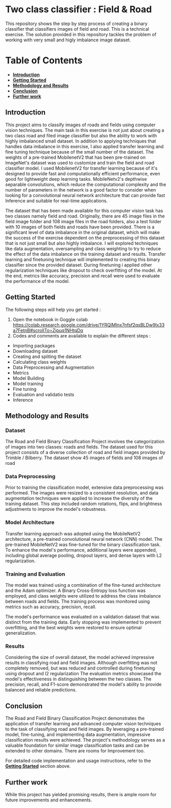 # Two class classifier : Field & Road

This repository shows the step by step process of creating a binary classifier that classifiers images of field and road. This is a technical exercise.  The solution provided in this repository tackles the problem of working with very small and higly imbalance image dataset.

# Table of Contents
* [**Introduction**](##Introduction)
* [**Getting Started**](##Getting-Started)
* [**Methodology and Results**](##Methodology-and-Results)
* [**Conclusion** ](##Conclusion)
* [**Further work** ](##-Further-work)

## Introduction
This project aims to classify images of roads and fields using computer vision techniques. The main task in this exercise is not just about creating a two class road and filed image classifier but also the ability to work with highly imbalanced small dataset. In addition to applying techniques that handles data imbalance in this exercise,  I also applied transfer learning and fine tuning technique because of the small number of the dataset. The weights of a pre-trained MobilenetV2 that has been pre-trained on ImageNet's dataset was used to customize and train the field and road classifier model. I used MobilenetV2 for transfer learning because of it's designed to provide fast and computationally efficient performance, even good for lightweight deep learning tasks. MobileNetv2's depthwise separable convolutions, which reduce the computational complexity and the number of parameters in the network is a good factor to consider when looking for a convolutional neural network architecture that can provide fast Inference and suitable for real-time applications.  

The dataset that has been made available for this computer vision task has two classes namely field and road. Originally, there are 45 image files in the field image folder and 108 image files in the road folders, also a test folder with 10 images of both fields and roads have been provided. There is a significant level of data imbalance in the original dataset, which will make the success of the exercise dependent on the preprocessing of this dataset that is not just small  but also highly imbalance. I will explored techniques like data augmentation, oversampling and class weighting to try to reduce the effect of the data imbalance on the training dataset and results. Transfer learning and finetuning technique will implemented to creating this binary classifier since the provided dataset. During finetuning i applied other regularization techniques like dropout to check  overfitting of the model. At the end, metrics like accuracy, precision and recall were used to evaluate the performance of the model. 


## Getting Started
The  following steps will help you get started :

1. Open the notebook in Goggle colab
https://colab.research.google.com/drive/1YRQlMInx7nfsf2qsBLDw9lx33a7FetnB#scrollTo=Zipuq1NHtqDq
3. Codes and comments are available to explain the different steps :

* Importing packages
* Downloading dataset
* Creating and spliting the dataset 
* Calculating class weights
* Data Preprocessing and Augmentation 
* Metrics
* Model Building
* Model training
* Fine tuning
* Evaluation and validatio tests
* Inference

## Methodology and Results
### Dataset

The Road and Field Binary Classification Project involves the categorization of images into two classes: roads and fields. The dataset used for this project consists of a diverse collection of road and field images provided by Trimble / Bilberry. The dataset show 45 images of fields and 108 images of road 

### Data Preprocessing

Prior to training the classification model, extensive data preprocessing was performed. The images were resized to a consistent resolution, and data augmentation techniques were applied to increase the diversity of the training dataset. This step included random rotations, flips, and brightness adjustments to improve the model's robustness.

### Model Architecture

Transfer learning approach was adopted using the MobileNetV2 architecture, a pre-trained convolutional neural network (CNN) model. The pre-trained MobileNetV2 was fine-tuned for the binary classification task. To enhance the model's performance, additional layers were appended, including global average pooling, dropout layers, and dense layers with L2 regularization.

### Training and Evaluation

The model was trained using a combination of the fine-tuned architecture and the Adam optimizer. A Binary Cross-Entropy loss function was employed, and class weights were utilized to address the class imbalance between roads and fields. The training process was monitored using metrics such as accuracy, precision, recall.

The model's performance was evaluated on a validation dataset that was distinct from the training data. Early stopping was implemented to prevent overfitting, and the best weights were restored to ensure optimal generalization.

### Results

Considering the size of overall dataset, the model achieved impressive results in classifying road and field images. Although overfitting was not completely  removed, but was reduced and controlled during finetuning using dropout and l2 regularization  The evaluation metrics showcased the model's effectiveness in distinguishing between the two classes. The precision, recall, and F1-score demonstrated the model's ability to provide balanced and reliable predictions.



## Conclusion

The Road and Field Binary Classification Project demonstrates the application of transfer learning and advanced computer vision techniques to the task of classifying road and field images. By leveraging a pre-trained model, fine-tuning, and implementing data augmentation,  impressive classification results were achieved. The project's methodology serves as a valuable foundation for similar image classification tasks and can be extended to other domains. There are rooms for Improvement too.

For detailed code implementation and usage instructions, refer to the [**Getting Started**](##Getting-Started) section above.


## Further work
While this project has yielded promising results, there is ample room for future improvements and enhancements.

